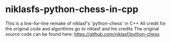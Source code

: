 # niklasfs-python-chess-in-cpp

This is a line-for-line remake of niklasf's 'python-chess' in C++
All credit for the original code and algorithms go to niklasf and his credits
The original source code can be found here: https://github.com/niklasf/python-chess
